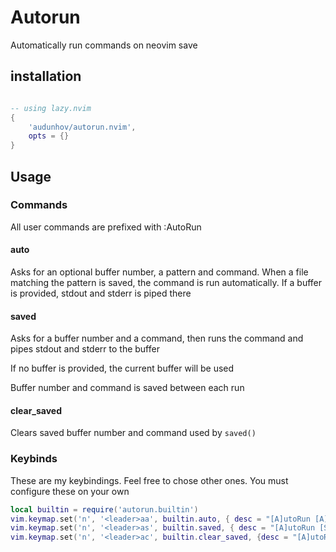 # Autorun
Automatically run commands on neovim save

## installation

```lua

-- using lazy.nvim
{
    'audunhov/autorun.nvim',
    opts = {}
}

```

## Usage

### Commands

All user commands are prefixed with :AutoRun

#### auto

Asks for an optional buffer number, a pattern and command. When a file matching the pattern is saved, the command is run automatically. If a buffer is provided, stdout and stderr is piped there

#### saved

Asks for a buffer number and a command, then runs the command and pipes stdout and stderr to the buffer

If no buffer is provided, the current buffer will be used

Buffer number and command is saved between each run

#### clear_saved

Clears saved buffer number and command used by `saved()`

### Keybinds

These are my keybindings. Feel free to chose other ones. You must configure these on your own

```lua
local builtin = require('autorun.builtin')
vim.keymap.set('n', '<leader>aa', builtin.auto, { desc = "[A]utoRun [A]uto"})
vim.keymap.set('n', '<leader>as', builtin.saved, { desc = "[A]utoRun [S]aved" })
vim.keymap.set('n', '<leader>ac', builtin.clear_saved, {desc = "[A]utoRun [C]lear"})

```
